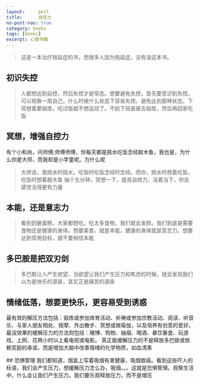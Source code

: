```yaml
---
layout:     post
title:      自控力
no-post-nav: true
category: books
tags: [books]
excerpt: 心理书籍
---
```

> 这是一本治疗拖延症的书，而很多人因为拖延症，没有读这本书。
## 初识失控
> 人都想达到自控，然后失控才是常态。想要避免失控，首先要意识到失控。可以观察一周自己，什么时候什么状态下容易失控。避免达到那种状态。下班想着要锻炼，吃过饭就不想运动了。不妨下班直接去锻炼，然后再回家吃饭
## 冥想，增强自控力
有个小和尚，问师傅;师傅师傅，你每天都是挑水吃饭念经敲木鱼，我也是，为什么你是大师，而我却是小学童呢。为什么呢
> 大师说，我挑水时挑水，吃饭时吃饭念经时念经。而你，挑水时想着吃饭，吃饭时想着敲木鱼
抽个五分钟，冥想一下，提高自控力，活着当下，你会感觉活得更有力量
## 本能，还是意志力
> 看到奶酪蛋糕，大家都想吃。吃太多食物，我们就会发胖。我们到底是需要食物还是健康的身体。想要美食，就是本能，健康的身体就是意志力。想要达到常用目标，就不要相信本能
##  多巴胺是把双刃剑
> 多巴胺让人产生欲望，当欲望让我们产生压力和焦虑的时候，就会发现我们以为是快乐的源泉，其实正是痛苦的源泉
## 情绪低落，想要更快乐，更容易受到诱惑
<p> 最有效的解压方法包括：锻炼或参加体育活动、祈祷或参加宗教活动、阅读、听音乐、与家人朋友相处、按摩、外出散步、冥想或做瑜伽，以及培养有创意的爱好。最没效果的缓解压力的方法则包括：赌博、购物、抽烟、喝酒、暴饮暴食、玩游戏、上网、花两小时以上看电视或电影。
真正能缓解压力的不是释放多巴胺或依赖奖励的承诺，而是增加大脑中改善情绪的化学物质，如血清素</p>
## 恐惧管理
我们都知道，烟盒上写着吸烟有害健康，吸烟致癌。看到这些吓人的标语，我们会产生压力，想缓解压力怎么办，吸烟。。。这就是恐惧管理。观察生活中，什么会让我们产生压力。我们要乐观释放压力，而不是增压